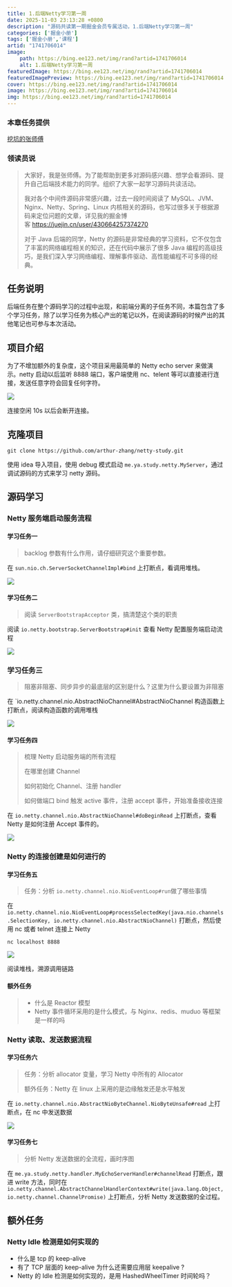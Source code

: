 ```yaml
---
title: 1.后端Netty学习第一周
date: 2025-11-03 23:13:28 +0800
description: "源码共读第一期掘金会员专属活动，1.后端Netty学习第一周"
categories: ['掘金小册']
tags: ['掘金小册','课程']
artid: "1741706014"
image:
    path: https://bing.ee123.net/img/rand?artid=1741706014
    alt: 1.后端Netty学习第一周
featuredImage: https://bing.ee123.net/img/rand?artid=1741706014
featuredImagePreview: https://bing.ee123.net/img/rand?artid=1741706014
cover: https://bing.ee123.net/img/rand?artid=1741706014
image: https://bing.ee123.net/img/rand?artid=1741706014
img: https://bing.ee123.net/img/rand?artid=1741706014
---
```


### 本章任务提供
[挖坑的张师傅](https://juejin.cn/user/430664257374270)

### 领读员说
> 大家好，我是张师傅。为了能帮助到更多对源码感兴趣、想学会看源码、提升自己后端技术能力的同学。组织了大家一起学习源码共读活动。
> 
> 我对各个中间件源码非常感兴趣，过去一段时间阅读了 MySQL、JVM、Nginx、Netty、Spring、Linux 内核相关的源码，也写过很多关于根据源码来定位问题的文章，详见我的掘金博客 <https://juejin.cn/user/430664257374270>
> 
> 对于 Java 后端的同学，Netty 的源码是非常经典的学习资料，它不仅包含了丰富的网络编程相关的知识，还在代码中展示了很多 Java 编程的高级技巧，是我们深入学习网络编程、理解事件驱动、高性能编程不可多得的经典。

## 任务说明
后端任务在整个源码学习的过程中出现，和前端分离的子任务不同，本篇包含了多个学习任务，除了以学习任务为核心产出的笔记以外，在阅读源码的时候产出的其他笔记也可参与本次活动。

## 项目介绍

为了不增加额外的复杂度，这个项目采用最简单的 Netty echo server 来做演示。netty 启动以后监听 8888 端口，客户端使用 nc、telent 等可以直接进行连接，发送任意字符会回复任何字符。


![](https://p3-juejin.byteimg.com/tos-cn-i-k3u1fbpfcp/ddb331defa724df2b3fad3e60e558674~tplv-k3u1fbpfcp-zoom-1.image)

连接空闲 10s 以后会断开连接。

## 克隆项目


```
git clone https://github.com/arthur-zhang/netty-study.git
```

使用 idea 导入项目，使用 debug 模式启动 `me.ya.study.netty.MyServer`，通过调试源码的方式来学习 netty 源码。

## 源码学习

### Netty 服务端启动服务流程
#### 学习任务一

> backlog 参数有什么作用，请仔细研究这个重要参数。

在 `sun.nio.ch.ServerSocketChannelImpl#bind` 上打断点，看调用堆栈。


![](https://p3-juejin.byteimg.com/tos-cn-i-k3u1fbpfcp/9bc269ad577448f3a327dc5624389057~tplv-k3u1fbpfcp-zoom-1.image)

#### 学习任务二
> 阅读 `ServerBootstrapAcceptor` 类，搞清楚这个类的职责

阅读 `io.netty.bootstrap.ServerBootstrap#init` 查看 Netty 配置服务端启动流程

![](https://p3-juejin.byteimg.com/tos-cn-i-k3u1fbpfcp/d48f58dbff844a3898efb2a8aa4f1ec7~tplv-k3u1fbpfcp-zoom-1.image)

### 学习任务三
> 阻塞非阻塞、同步异步的最底层的区别是什么？这里为什么要设置为非阻塞

在 `io.netty.channel.nio.AbstractNioChannel#AbstractNioChannel 构造函数上打断点，阅读构造函数的调用堆栈


![](https://p3-juejin.byteimg.com/tos-cn-i-k3u1fbpfcp/1307c19787354748a6d2f8841771f8c2~tplv-k3u1fbpfcp-zoom-1.image)

#### 学习任务四
> 梳理 Netty 启动服务端的所有流程
> 
> 在哪里创建 Channel
> 
> 如何初始化 Channel、注册 handler
> 
> 如何做端口 bind 触发 active 事件，注册 accept 事件，开始准备接收连接


在 `io.netty.channel.nio.AbstractNioChannel#doBeginRead` 上打断点，查看 Netty 是如何注册 Accept 事件的。

![](https://p3-juejin.byteimg.com/tos-cn-i-k3u1fbpfcp/065b66259b524f5ca9c01e8080786f11~tplv-k3u1fbpfcp-zoom-1.image)


### Netty 的连接创建是如何进行的

#### 学习任务五
> 任务：分析 `io.netty.channel.nio.NioEventLoop#run`做了哪些事情

在 `io.netty.channel.nio.NioEventLoop#processSelectedKey(java.nio.channels.SelectionKey, io.netty.channel.nio.AbstractNioChannel)` 打断点，然后使用 nc 或者 telnet 连接上 Netty

```
nc localhost 8888
```


![](https://p3-juejin.byteimg.com/tos-cn-i-k3u1fbpfcp/f1ec45c5bad942aaa3b808dadf21a3e1~tplv-k3u1fbpfcp-zoom-1.image)

阅读堆栈，溯源调用链路


#### 额外任务
> - 什么是 Reactor 模型
> - Netty 事件循环采用的是什么模式，与 Nginx、redis、muduo 等框架是一样的吗



### Netty 读取、发送数据流程

#### 学习任务六

> 任务：分析 allocator 变量，学习 Netty 中所有的 Allocator
> 
> 额外任务：Netty 在 linux 上采用的是边缘触发还是水平触发

在 `io.netty.channel.nio.AbstractNioByteChannel.NioByteUnsafe#read` 上打断点，在 nc 中发送数据

![](https://p3-juejin.byteimg.com/tos-cn-i-k3u1fbpfcp/ad94cac133f6470b8093d6158e8d2625~tplv-k3u1fbpfcp-zoom-1.image)

#### 学习任务七
> 分析 Netty 发送数据的全流程，画时序图

在 `me.ya.study.netty.handler.MyEchoServerHandler#channelRead` 打断点，跟进 write 方法，同时在 `io.netty.channel.AbstractChannelHandlerContext#write(java.lang.Object, io.netty.channel.ChannelPromise)` 上打断点，分析 Netty 发送数据的全过程。



## 额外任务

### Netty Idle 检测是如何实现的

- 什么是 tcp 的 keep-alive
- 有了 TCP 层面的 keep-alive 为什么还需要应用层 keepalive ?
- Netty 的 Idle 检测是如何实现的，是用 HashedWheelTimer 时间轮吗？